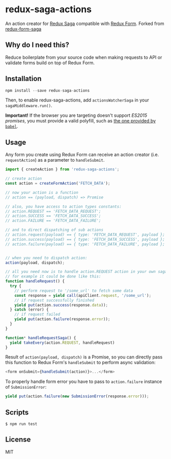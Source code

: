 # redux-saga-actions
An action creator for [Redux Saga](https://github.com/yelouafi/redux-saga) compatible with [Redux Form](https://github.com/erikras/redux-form). Forked from [redux-form-saga](https://github.com/mhssmnn/redux-form-saga)



## Why do I need this?

Reduce boilerplate from your source code when making requests to API or validate forms build on top of Redux Form.

## Installation

```javascript
npm install --save redux-saga-actions
```

Then, to enable redux-saga-actions, add `actionsWatcherSaga` in your `sagaMiddleware.run()`.

**Important!** If the browser you are targeting doesn't support *ES2015 promises*, you must provide a valid polyfill, such as [the one provided by `babel`](https://cdnjs.cloudflare.com/ajax/libs/babel-polyfill/6.9.1/polyfill.js).

## Usage

Any form you create using Redux Form can receive an action creator (i.e. `requestAction`) as a parameter to `handleSubmit`.

```javascript
import { createAction } from 'redux-saga-actions';

// create action
const action = createFormAction('FETCH_DATA');

// now your action is a function
// action == (payload, dispatch) => Promise

// also, you have access to action types constants:
// action.REQUEST == 'FETCH_DATA_REQUEST';
// action.SUCCESS == 'FETCH_DATA_SUCCESS';
// action.FAILURE == 'FETCH_DATA_FAILURE';

// and to direct dispatching of sub actions
// action.request(payload) == { type: 'FETCH_DATA_REQUEST', payload };
// action.success(payload) == { type: 'FETCH_DATA_SUCCESS', payload };
// action.failure(payload) == { type: 'FETCH_DATA_FAILURE', payload };


// when you need to dispatch action:
action(payload, dispatch);

// all you need now is to handle action.REQUEST action in your own saga to initialize request to API and perform API request
// for example it could be done like this:
function handleRequest() {
  try {
    // perform request to '/some_url' to fetch some data
    const response = yield call(apiClient.request, '/some_url');
    // if request successfully finished
    yield put(action.success(response.data));
  } catch (error) {
    // if request failed
    yield put(action.failure(response.error));
  }
}

function* handleRequestSaga() {
  yield takeEvery(action.REQUEST, handleRequest)
}
```


Result of `action(payload, dispatch)` is a Promise, so you can directly pass this function to Redux Form's `handleSubmit` to perform async validation:
```javascript
<form onSubmit={handleSubmit(action)}>...</form>
```

To properly handle form error you have to pass to `action.failure` instance of `SubmissionError`:
```javascript
yield put(action.failure(new SubmissionError(response.error)));
```


## Scripts

```
$ npm run test
```

## License

MIT

